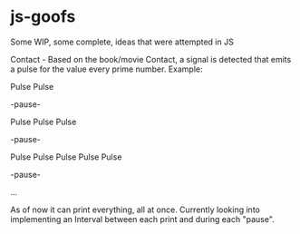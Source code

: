 # js-goofs
Some WIP, some complete, ideas that were attempted in JS

Contact - Based on the book/movie Contact, a signal is detected that emits a pulse for the value every prime number. Example:

Pulse
Pulse

-pause-

Pulse
Pulse
Pulse

-pause-

Pulse
Pulse
Pulse
Pulse
Pulse

-pause-

...
  
As of now it can print everything, all at once. Currently looking into implementing an Interval between each print and during each "pause".  
